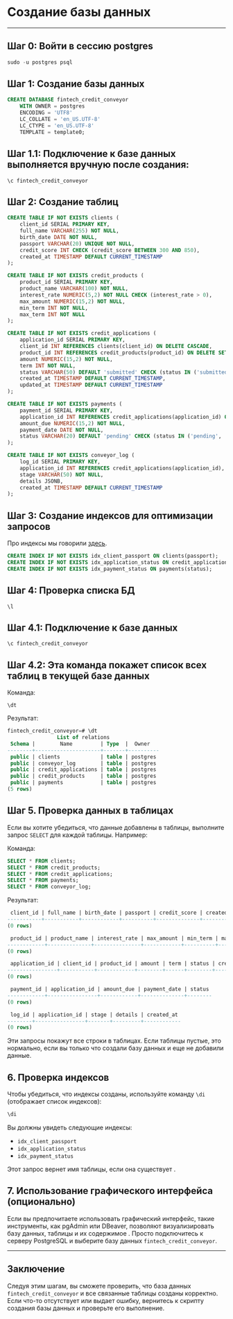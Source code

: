 # Создание базы данных

---

## Шаг 0: Войти в сессию postgres

```sql
sudo -u postgres psql
```

## Шаг 1: Создание базы данных

```sql  
CREATE DATABASE fintech_credit_conveyor
    WITH OWNER = postgres
    ENCODING = 'UTF8'
    LC_COLLATE = 'en_US.UTF-8'
    LC_CTYPE = 'en_US.UTF-8'
    TEMPLATE = template0;
```

## Шаг 1.1: Подключение к базе данных выполняется вручную после создания:

`\c fintech_credit_conveyor`

## Шаг 2: Создание таблиц
```sql  
CREATE TABLE IF NOT EXISTS clients (
    client_id SERIAL PRIMARY KEY,
    full_name VARCHAR(255) NOT NULL,
    birth_date DATE NOT NULL,
    passport VARCHAR(20) UNIQUE NOT NULL,
    credit_score INT CHECK (credit_score BETWEEN 300 AND 850),
    created_at TIMESTAMP DEFAULT CURRENT_TIMESTAMP
);
```

```sql  
CREATE TABLE IF NOT EXISTS credit_products (
    product_id SERIAL PRIMARY KEY,
    product_name VARCHAR(100) NOT NULL,
    interest_rate NUMERIC(5,2) NOT NULL CHECK (interest_rate > 0),
    max_amount NUMERIC(15,2) NOT NULL,
    min_term INT NOT NULL,
    max_term INT NOT NULL
);
```

```sql  
CREATE TABLE IF NOT EXISTS credit_applications (
    application_id SERIAL PRIMARY KEY,
    client_id INT REFERENCES clients(client_id) ON DELETE CASCADE,
    product_id INT REFERENCES credit_products(product_id) ON DELETE SET NULL,
    amount NUMERIC(15,2) NOT NULL,
    term INT NOT NULL,
    status VARCHAR(50) DEFAULT 'submitted' CHECK (status IN ('submitted', 'approved', 'rejected', 'closed')),
    created_at TIMESTAMP DEFAULT CURRENT_TIMESTAMP,
    updated_at TIMESTAMP DEFAULT CURRENT_TIMESTAMP
);
```

```sql  
CREATE TABLE IF NOT EXISTS payments (
    payment_id SERIAL PRIMARY KEY,
    application_id INT REFERENCES credit_applications(application_id) ON DELETE CASCADE,
    amount_due NUMERIC(15,2) NOT NULL,
    payment_date DATE NOT NULL,
    status VARCHAR(20) DEFAULT 'pending' CHECK (status IN ('pending', 'paid', 'overdue'))
);
```

```sql  
CREATE TABLE IF NOT EXISTS conveyor_log (
    log_id SERIAL PRIMARY KEY,
    application_id INT REFERENCES credit_applications(application_id),
    stage VARCHAR(50) NOT NULL,
    details JSONB,
    created_at TIMESTAMP DEFAULT CURRENT_TIMESTAMP
);
```

## Шаг 3: Создание индексов для оптимизации запросов
Про индексы мы говорили [здесь](https://github.com/lamjob1993/linux-monitoring/blob/main/postgresql/README.md#%D0%B7%D0%B0%D1%87%D0%B5%D0%BC-%D0%BD%D1%83%D0%B6%D0%BD%D1%8B-%D0%B8%D0%BD%D0%B4%D0%B5%D0%BA%D1%81%D1%8B-%D0%B4%D0%BB%D1%8F-%D0%B7%D0%B0%D0%BF%D1%80%D0%BE%D1%81%D0%BE%D0%B2).
```sql
CREATE INDEX IF NOT EXISTS idx_client_passport ON clients(passport);
CREATE INDEX IF NOT EXISTS idx_application_status ON credit_applications(status);
CREATE INDEX IF NOT EXISTS idx_payment_status ON payments(status);
```


## Шаг 4: Проверка списка БД

```
\l
```

## Шаг 4.1: Подключение к базе данных

```
\c fintech_credit_conveyor
```

## Шаг 4.2: Эта команда покажет список всех таблиц в текущей базе данных

Команда:
```
\dt
```

Результат:
```sql
fintech_credit_conveyor=# \dt
                List of relations
 Schema |        Name         | Type  |  Owner
--------+---------------------+-------+----------
 public | clients             | table | postgres
 public | conveyor_log        | table | postgres
 public | credit_applications | table | postgres
 public | credit_products     | table | postgres
 public | payments            | table | postgres
(5 rows)
```

## Шаг 5. Проверка данных в таблицах
Если вы хотите убедиться, что данные добавлены в таблицы, выполните запрос `SELECT` для каждой таблицы. Например:

Команда:
```sql
SELECT * FROM clients;
SELECT * FROM credit_products;
SELECT * FROM credit_applications;
SELECT * FROM payments;
SELECT * FROM conveyor_log;
```

Результат:
```sql
 client_id | full_name | birth_date | passport | credit_score | created_at
-----------+-----------+------------+----------+--------------+------------
(0 rows)

 product_id | product_name | interest_rate | max_amount | min_term | max_term
------------+--------------+---------------+------------+----------+----------
(0 rows)

 application_id | client_id | product_id | amount | term | status | created_at | updated_at
----------------+-----------+------------+--------+------+--------+------------+------------
(0 rows)

 payment_id | application_id | amount_due | payment_date | status
------------+----------------+------------+--------------+--------
(0 rows)

 log_id | application_id | stage | details | created_at
--------+----------------+-------+---------+------------
(0 rows)
```

Эти запросы покажут все строки в таблицах. Если таблицы пустые, это нормально, если вы только что создали базу данных и еще не добавили данные.

## 6. Проверка индексов
Чтобы убедиться, что индексы созданы, используйте команду `\di` (отображает список индексов):

```sql
\di
```

Вы должны увидеть следующие индексы:
- `idx_client_passport`
- `idx_application_status`
- `idx_payment_status`

Этот запрос вернет имя таблицы, если она существует .

## 7. Использование графического интерфейса (опционально)
Если вы предпочитаете использовать графический интерфейс, такие инструменты, как pgAdmin или DBeaver, позволяют визуализировать базу данных, таблицы и их содержимое . Просто подключитесь к серверу PostgreSQL и выберите базу данных `fintech_credit_conveyor`.

---

## Заключение
Следуя этим шагам, вы сможете проверить, что база данных `fintech_credit_conveyor` и все связанные таблицы созданы корректно. Если что-то отсутствует или выдает ошибку, вернитесь к скрипту создания базы данных и проверьте его выполнение. 
